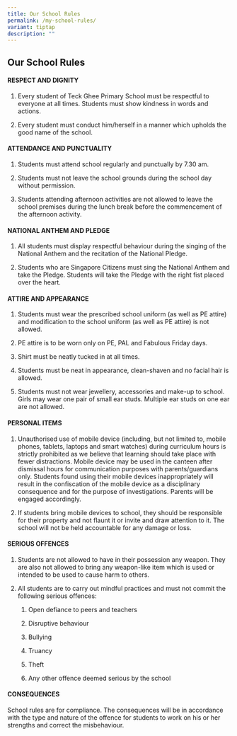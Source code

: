 ```yaml
---
title: Our School Rules
permalink: /my-school-rules/
variant: tiptap
description: ""
---
```

<h2>Our School Rules</h2>
<h4>RESPECT AND DIGNITY</h4>
<ol data-tight="true" class="tight">
<li>
<p>Every student of Teck Ghee Primary School must be respectful to everyone
at all times. Students must show kindness in words and actions.</p>
</li>
<li>
<p>Every student must conduct him/herself in a manner which upholds the good
name of the school.</p>
</li>
</ol>
<p></p>
<h4>ATTENDANCE AND PUNCTUALITY</h4>
<ol data-tight="true" class="tight">
<li>
<p>Students must attend school regularly and punctually by 7.30 am.</p>
</li>
<li>
<p>Students must not leave the school grounds during the school day without
permission.</p>
</li>
<li>
<p>Students attending afternoon activities are not allowed to leave the school
premises during the lunch break before the commencement of the afternoon
activity.</p>
</li>
</ol>
<p></p>
<h4>NATIONAL ANTHEM AND PLEDGE</h4>
<ol data-tight="true" class="tight">
<li>
<p>All students must display respectful behaviour during the singing of the
National Anthem and the recitation of the National Pledge.</p>
</li>
<li>
<p>Students who are Singapore Citizens must sing the National Anthem and
take the Pledge. Students will take the Pledge with the right fist placed
over the heart.</p>
</li>
</ol>
<p></p>
<h4>ATTIRE AND APPEARANCE</h4>
<ol data-tight="true" class="tight">
<li>
<p>Students must wear the prescribed school uniform (as well as PE attire)
and modification to the school uniform (as well as PE attire) is not allowed.</p>
</li>
<li>
<p>PE attire is to be worn only on PE, PAL and Fabulous Friday days.</p>
</li>
<li>
<p>Shirt must be neatly tucked in at all times.</p>
</li>
<li>
<p>Students must be neat in appearance, clean-shaven and no facial hair is
allowed.</p>
</li>
<li>
<p>Students must not wear jewellery, accessories and make-up to school. Girls
may wear one pair of small ear studs. Multiple ear studs on one ear are
not allowed.</p>
</li>
</ol>
<p></p>
<h4>PERSONAL ITEMS</h4>
<ol data-tight="true" class="tight">
<li>
<p>Unauthorised use of mobile device (including, but not limited to, mobile
phones, tablets, laptops and smart watches) during curriculum hours is
strictly prohibited as we believe that learning should take place with
fewer distractions. Mobile device may be used in the canteen after dismissal
hours for communication purposes with parents/guardians only. Students
found using their mobile devices inappropriately will result in the confiscation
of the mobile device as a disciplinary consequence and for the purpose
of investigations. Parents will be engaged accordingly.</p>
</li>
<li>
<p>If students bring mobile devices to school, they should be responsible
for their property and not flaunt it or invite and draw attention to it.
The school will not be held accountable for any damage or loss.</p>
</li>
</ol>
<p></p>
<h4>SERIOUS OFFENCES</h4>
<ol data-tight="true" class="tight">
<li>
<p>Students are not allowed to have in their possession any weapon. They
are also not allowed to bring any weapon-like item which is used or intended
to be used to cause harm to others.</p>
</li>
<li>
<p>All students are to carry out mindful practices and must not commit the
following serious offences:</p>
<ol data-tight="true" class="tight">
<li>
<p>Open defiance to peers and teachers</p>
</li>
<li>
<p>Disruptive behaviour</p>
</li>
<li>
<p>Bullying</p>
</li>
<li>
<p>Truancy</p>
</li>
<li>
<p>Theft</p>
</li>
<li>
<p>Any other offence deemed serious by the school</p>
</li>
</ol>
</li>
</ol>
<p></p>
<h4>CONSEQUENCES</h4>
<p>School rules are for compliance. The consequences will be in accordance
with the type and nature of the offence for students to work on his or
her strengths and correct the misbehaviour.</p>
